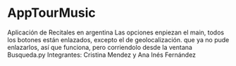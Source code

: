 # AppTourMusic
Aplicación de Recitales en argentina
Las opciones enpiezan el main, todos los botones están enlazados, excepto el de geolocalización. que ya no pude enlazarlos, así que funciona, pero corriendolo desde la ventana Busqueda.py
Integrantes: Cristina Mendez y Ana Inés Fernández 
